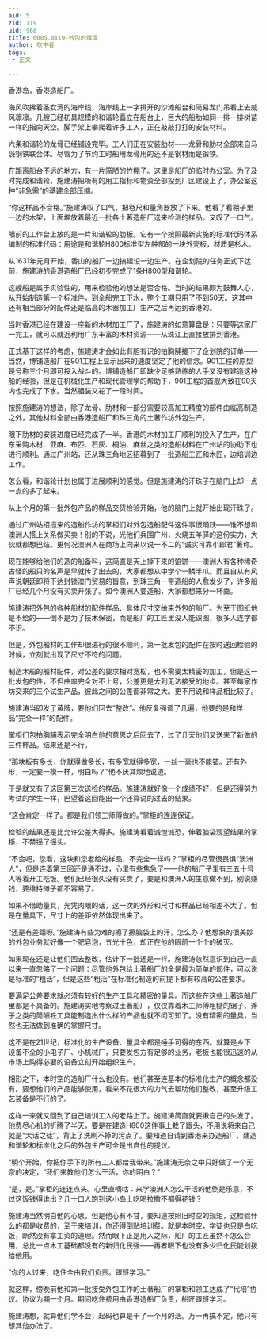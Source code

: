 ```yaml
---
aid: 5
zid: 119
uid: 968
title: 0005.0119-外包的难度
author: 吹牛者
tags: 
 - 正文

---
```




  香港岛，香港造船厂。

  海风吹拂着圣女湾的海岸线，海岸线上一字排开的沙滩船台和简易龙门吊看上去威风凛凛。几艘已经初具规模的和谐轮矗立在船台上，巨大的船肋如同一排一排树苗一样的指向天空。脚手架上攀爬着许多工人，正在敲敲打打的安装材料。

  六条和谐轮的龙骨已经铺设完毕。工人们正在安装肋材——龙骨和肋材全部来自马袅钢铁联合体。尽管为了节约工时船用龙骨用的还不是钢材而是锻铁。

  在距离船台不远的地方，有一片简陋的竹棚子。这里是船厂的临时办公室。为了及时完成和谐轮，施建涛把所有的用工指标和物资全部投到厂区建设上了，办公室这种“非急需”的基建全部压缩。

  “你这样品不合格。”施建涛叹了口气，把卷尺和量角器放了下来。他看了看棚子里一边的木架，上面堆放着最近一批各土著造船厂送来检测的样品。又叹了一口气。

  眼前的工作台上放的是一片和谐轮的肋板。它有一个按照最新实施的标准代码体系编制的标准代码：用途是和谐轮H800标准型左舯部的一块外壳板，材质是杉木。

  从1631年元月开始，香山的船厂一边搞建设一边生产。在企划院的任务正式下达前，施建涛的香港造船厂已经初步完成了1条H800型和谐轮。

  这艘船是属于实验性的，用来检验他的想法是否合格。当时的结果颇为鼓舞人心，从开始制造第一个标准件，到全船完工下水，整个工期只用了不到50天。这其中还有相当部分的配件还是临高的木器加工厂生产之后再运到香港的。

  当时香港已经在建设一座新的木材加工厂了，施建涛的如意算盘是：只要等这家厂一完工，就可以就近利用广东丰富的木材资源——从珠江上直接放排到香港。

  正式基于这样的考虑，施建涛才会如此有胆有识的拍胸脯接下了企划院的订单——当然，博铺造船厂在901工程上显示出来的速度坚定了他的信念。901工程的原型是号称三个月即可投入战斗的。博铺造船厂即缺少足够熟练的人手又没有建造这种船的经验，但是在机械化生产和现代管理学的帮助下，901工程的首舰大致在90天内也完成了下水。当然舾装又花了一段时间。

  按照施建涛的想法，除了龙骨、肋材和一部分需要较高加工精度的部件由临高制造之外，其他材料全部由香港造船厂和珠三角的土著作坊外包生产。

  眼下肋材的安装进度已经完成了一半。香港的木材加工厂顺利的投入了生产，在广东采购木材、亚麻、布匹、石灰、桐油、麻丝之类的造船材料在广州站的协助下也进行顺利。通过广州站，还从珠三角地区招募到了一批造船工匠和木匠，边培训边工作。

  怎么看，和谐轮计划也属于进展顺利的感觉。但是施建涛的汗珠子在脑门上却一点一点的多了起来。

  从上个月的第一批外包产品的样品交货检验开始，他的脑门上就开始出现汗珠了。

  通过广州站招揽来的造船作坊的掌柜们对外包造船配件这件事很踊跃——谁不想和澳洲人搭上关系做买卖！别的不说，光他们兵围广州，火烧五羊驿的这份实力，大伙就都想巴结。更何况澳洲人在商场上向来以说一不二的“诚实可靠小郎君”著称。

  现在能够给他们的造的船备料，这简直是天上掉下来的馅饼——澳洲人有各种稀奇古怪的船只的名声是早就传了出去的，大家都想从中学个一鳞半爪。而且自从有风声说朝廷即将下达封锁澳门贸易的旨意，到珠三角一带造船的人愈发少了，许多船厂已经几个月没有买卖开张了。如今澳洲人要造船，大家都想来分一杯羹。

  施建涛把外包的各种船材的配件样品、具体尺寸交给来外包的船厂。为至于图纸他是不给的——倒不是为了技术保密，而是船厂的工匠里没人能识图，很多人连字都不识。

  但是，外包船材的工作却很进行的很不顺利，第一批发包的配件在按时送回检验的时候，立刻就出现了尺寸不符的问题。

  制造木船的船材配件，对公差的要求相对宽松，也不需要太精密的加工，但是这一批发包的件，不但曲率完全对不上号，公差更是大到无法接受的地步。甚至每家作坊交来的三个试生产品，彼此之间的公差都非常之大。更不用说和样品相比较了。

  施建涛当即发了黄牌，要他们回去“整改”。他反复强调了几遍，他要的是和样品“完全一样”的配件。

  掌柜们包拍胸脯表示完全明白他的意思之后回去了，过了几天他们又送来了新做的三件样品。结果还是不行。

  “那块板有多长，你就得做多长，有多宽就得多宽，一丝一毫也不能错。还有外形，一定要一模一样，明白吗？”他不厌其烦地说道。

  于是就又有了这回第三次送检的样品。施建涛就好像一个成绩不好，但是还得努力考试的学生一样，巴望着这回能出一个还算说的过去的结果。

  “这会肯定一样了。都是我们领工师傅做的。”掌柜的连连保证。

  检验的结果还是比允许公差大得多。施建涛看着诚惶诚恐，伸着脑袋观望结果的掌柜，不禁摇了摇头。

  “不会吧，您看，这块和您老给的样品，不完全一样吗？”掌柜的尽管很畏惧“澳洲人”，但是连着第三回还是通不过，心里有些焦急了——他的船厂子里有三五十号人等着开工吃饭。他们已经很久没有买卖了，要是和澳洲人的生意做不到，别说赚钱，要维持摊子都不容易了。

  如果不借助量具，光凭肉眼的话，这一次的外形和尺寸和样品已经相差不大了。但是在量具下，尺寸上的差距依然体现出来了。

  “还是有差距呀。”施建涛有些为难的擦了擦脑袋上的汗，怎么办？他想象的很美妙的外包业务就好像一个肥皂泡，五光十色，却正在他的眼前一个个的破灭。

  如果现在还是让他们回去整改，估计下一批还是一样。施建涛忽然意识到自己一直以来一直忽略了一个问题：尽管他外包给土著船厂的全是最为简单的部件，可以说是标准的“粗活”，但是这些“粗活”在标准化制造的前提下都有较高的公差要求。

  要满足公差要求就必须有较好的生产工具和精密的量具。而这些在这些土著造船厂里都是不具备的。施建涛实地考察过土著船厂，仅仅靠着木工师傅粗糙的锯子、斧子之类的简陋铁工具能制造出什么样的产品也就不问可知了。没有精密的量具，当然也无法做到准确的掌握尺寸。

  这不是在21世纪，标准化的生产设备、量具全都是唾手可得的东西。就算是乡下设备不全的小电子厂、小机械厂，只要发包方有足够的业务，老板也能很迅速的从市场上购得必要的设备立刻开始组织生产。

  相形之下，本时空的造船厂什么也没有。他们甚至连基本的标准化生产的概念都没有。要想他们的产品能够使用，看来不花很大的力气去帮助他们整改，甚至升级工艺装备是不行的了。

  这样一来就又回到了自己培训工人的老路上了。施建涛简直就要揪自己的头发了。他费尽心机的折腾了半天，要是在建造H800这件事上栽了跟头，不用说将来自己就是“大话之徒”，背上了洗刷不掉的污点了。要知道自请到香港来办造船厂、建造和谐轮和标准化之后的外包生产可全是出自他的提议。

  “明个开始，你把你手下的所有工人都给我带来。”施建涛无奈之中只好做了一个无奈的决定，“我们来教他们怎么干活，你的明白？”

  “是，是。”掌柜的连连点头。心里直嘀咕：来学澳洲人怎么干活的他倒是乐意，不过这饭钱得谁出？几十口人跑到这小岛上吃喝拉撒不都得花钱？

  施建涛当然明白他的心思，但是他心有不甘，要知道按照旧时空的规矩，这检验什么的都是收费的，至于来培训，你还得倒贴培训费。就是本时空，学徒也只是白吃饭，断然没有拿工资的道理。然而眼下正是用人之际，船厂的工匠虽然不怎么合用，总比一点木工基础都没有的新归化民强——再者眼下也没有多少归化民能划拨给他用。

  “你的人过来，吃住全由我们负责。跟班学习。”

  就这样，傍晚前他和第一批接受外包工作的土著船厂的掌柜和领工达成了“代培”协议。协议为期一个月。期间吃住费用由香港造船厂负责，船匠跟班学习。

  施建涛想，就算他们学不会，起码也算是干了一个月的活。万一再搞不定，他只有想其他办法了。



